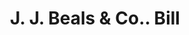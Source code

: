 ---
doi: 10.7916/D80303H1
date_other: '1860'
date_other_textual: 1860-1869
form: printed ephemera
genre:
- Invoices
name:
- J. J. Beals & Co.
object_in_context_url: https://biggert.cul.columbia.edu/items/view/ave_biggert_00400
subject_hierarchical_geographic:
- Boston, Massachusetts, United States
subject_name:
- J. J. Beals & Co.
title: J. J. Beals & Co.. Bill
sort_title: J. J. Beals & Co.. Bill
call_number: ave_biggert_00400
coordinates:
- 42.35805555555556,-71.06361111111111
pid: ave_biggert_00400
identifiers: ave_biggert_00400
thumbnail: https://derivativo-3.library.columbia.edu/iiif/2/ldpd:344150/full/!256,256/0/native.jpg
permalink: /biggert/ave_biggert_00400/
layout: iiif-image-page
---
